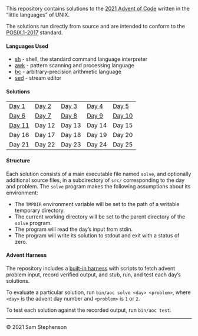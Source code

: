 This repository contains solutions to the [2021 Advent of Code][aoc]
written in the “little languages” of UNIX.

The solutions run directly from source and are intended to conform to
the [POSIX.1-2017][posix] standard.

#### Languages Used

* [sh] - shell, the standard command language interpreter
* [awk] - pattern scanning and processing language
* [bc] - arbitrary-precision arithmetic language
* [sed] - stream editor

#### Solutions

<table>
  <tr>
    <td><a href="src/01">Day 1</a></td>
    <td><a href="src/02">Day 2</a></td>
    <td><a href="src/03">Day 3</a></td>
    <td><a href="src/04">Day 4</a></td>
    <td><a href="src/05">Day 5</a></td>
  </tr>
  <tr>
    <td><a href="src/06">Day 6</a></td>
    <td><a href="src/07">Day 7</a></td>
    <td><a href="src/08">Day 8</a></td>
    <td><a href="src/09">Day 9</a></td>
    <td><a href="src/10">Day 10</a></td>
  </tr>
  <tr>
    <td><a href="src/11">Day 11</a></td>
    <td>Day 12</td>
    <td>Day 13</td>
    <td>Day 14</td>
    <td>Day 15</td>
  </tr>
  <tr>
    <td>Day 16</td>
    <td>Day 17</td>
    <td>Day 18</td>
    <td>Day 19</td>
    <td>Day 20</td>
  </tr>
  <tr>
    <td>Day 21</td>
    <td>Day 22</td>
    <td>Day 23</td>
    <td>Day 24</td>
    <td>Day 25</td>
  </tr>
</table>

#### Structure

Each solution consists of a main executable file named `solve`, and
optionally additional source files, in a subdirectory of `src/`
corresponding to the day and problem. The `solve` program makes the
following assumptions about its environment:

* The `TMPDIR` environment variable will be set to the path of a writable
  temporary directory.
* The current working directory will be set to the parent directory of the
  `solve` program.
* The program will read the day’s input from stdin.
* The program will write its solution to stdout and exit with a status of
  zero.

#### Advent Harness

The repository includes a [built-in harness](bin) with scripts to fetch
advent problem input, record verified output, and stub, run, and test
each day’s solutions.

To evaluate a particular solution, run `bin/aoc solve <day> <problem>`,
where `<day>` is the advent day number and `<problem>` is `1` or `2`.

To test each solution against the recorded output, run `bin/aoc test`.

---
© 2021 Sam Stephenson

[aoc]: https://adventofcode.com/2021
[awk]: https://pubs.opengroup.org/onlinepubs/9699919799/utilities/awk.html
[bc]: https://pubs.opengroup.org/onlinepubs/9699919799/
[posix]: https://pubs.opengroup.org/onlinepubs/9699919799/
[sed]: https://pubs.opengroup.org/onlinepubs/9699919799/utilities/sed.html
[sh]: https://pubs.opengroup.org/onlinepubs/9699919799/utilities/sh.html

